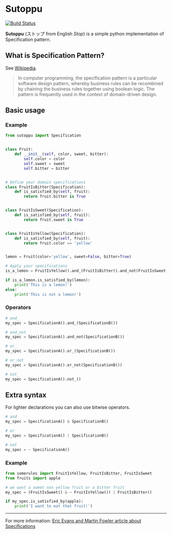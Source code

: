 # Sutoppu

[![Build Status](https://travis-ci.org/u8slvn/sutoppu.svg?branch=master)](https://travis-ci.org/u8slvn/sutoppu)

**Sutoppu** (ストップ from English *Stop*) is a simple python implementation of Specification pattern.

## What is Specification Pattern?

See [Wikipedia](https://en.wikipedia.org/wiki/Specification_pattern).

> In computer programming, the specification pattern is a particular software design pattern, whereby business rules can be recombined by chaining the business rules together using boolean logic. The pattern is frequently used in the context of domain-driven design.

## Basic usage

### Example

```python
from sutoppu import Specification


class Fruit:
    def __init__(self, color, sweet, bitter):
        self.color = color
        self.sweet = sweet
        self.bitter = bitter


# Define your domain specifications
class FruitIsBitter(Specification):
    def is_satisfied_by(self, fruit):
        return fruit.bitter is True


class FruitIsSweet(Specification):
    def is_satisfied_by(self, fruit):
        return fruit.sweet is True


class FruitIsYellow(Specification):
    def is_satisfied_by(self, fruit):
        return fruit.color == 'yellow'


lemon = Fruit(color='yellow', sweet=False, bitter=True)

# Apply your specifications
is_a_lemon = FruitIsYellow().and_(FruitIsBitter().and_not(FruitIsSweet()))

if is_a_lemon.is_satisfied_by(lemon):
    print('This is a lemon!')
else:
    print('This is not a lemon!')
```

### Operators

```python
# and_
my_spec = SpecificationA().and_(SpecificationB())

# and_not
my_spec = SpecificationA().and_not(SpecificationB())

# or_
my_spec = SpecificationA().or_(SpecificationB())

# or_not
my_spec = SpecificationA().or_not(SpecificationB())

# not_
my_spec = SpecificationA().not_()
```

## Extra syntax

For lighter declarations you can also use bitwise operators.

```python
# and
my_spec = SpecificationA() & SpecificationB()

# or
my_spec = SpecificationA() | SpecificationB()

# not
my_spec = ~ SpecificationA()
```

### Example

```python
from somerules import FruitIsYellow, FruitIsBitter, FruitIsSweet
from fruits import apple

# we want a sweet non yellow fruit or a bitter fruit
my_spec = (FruitIsSweet() & ~ FruitIsYellow()) | FruitIsBitter()

if my_spec.is_satisfied_by(apple):
    print('I want to eat that fruit!')
```

---

For more information: [Eric Evans and Martin Fowler article about Specifications](https://www.martinfowler.com/apsupp/spec.pdf)
